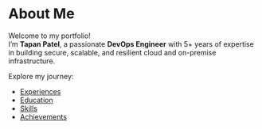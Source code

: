 # About Me  

Welcome to my portfolio!  
I’m **Tapan Patel**, a passionate **DevOps Engineer** with 5+ years of expertise in building secure, scalable, and resilient cloud and on-premise infrastructure.  

Explore my journey:  
- [Experiences](experiences.md)  
- [Education](education.md)  
- [Skills](skills.md)  
- [Achievements](achievements.md)  
